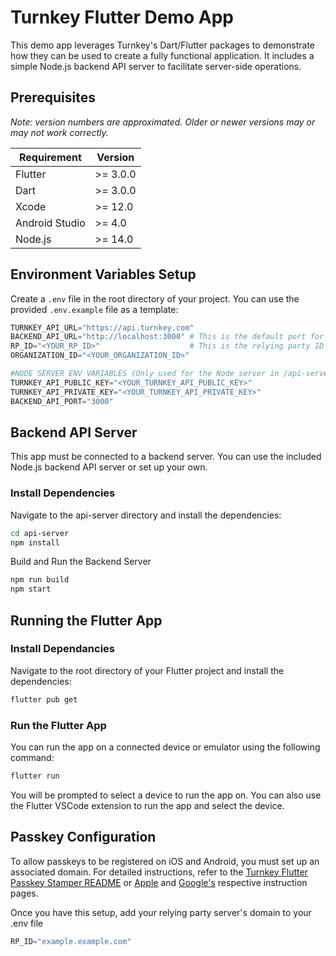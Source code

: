 # Turnkey Flutter Demo App

This demo app leverages Turnkey's Dart/Flutter packages to demonstrate how they can be used to create a fully functional application. It includes a simple Node.js backend API server to facilitate server-side operations.

## Prerequisites

_Note: version numbers are approximated. Older or newer versions may or may not work correctly._

| Requirement    | Version  |
| -------------- | -------- |
| Flutter        | >= 3.0.0 |
| Dart           | >= 3.0.0 |
| Xcode          | >= 12.0  |
| Android Studio | >= 4.0   |
| Node.js        | >= 14.0  |

## Environment Variables Setup

Create a `.env` file in the root directory of your project. You can use the provided `.env.example` file as a template:

```python
TURNKEY_API_URL="https://api.turnkey.com"
BACKEND_API_URL="http://localhost:3000" # This is the default port for the Node server in /api-server
RP_ID="<YOUR_RP_ID>"                    # This is the relying party ID that hosts your .well-known file. Used for passkey registration
ORGANIZATION_ID="<YOUR_ORGANIZATION_ID>"

#NODE SERVER ENV VARIABLES (Only used for the Node server in /api-server)
TURNKEY_API_PUBLIC_KEY="<YOUR_TURNKEY_API_PUBLIC_KEY>"
TURNKEY_API_PRIVATE_KEY="<YOUR_TURNKEY_API_PRIVATE_KEY>"
BACKEND_API_PORT="3000"
```

## Backend API Server

This app must be connected to a backend server. You can use the included Node.js backend API server or set up your own.

### Install Dependencies

Navigate to the api-server directory and install the dependencies:

```bash
cd api-server
npm install
```

Build and Run the Backend Server

```bash
npm run build
npm start
```

## Running the Flutter App

### Install Dependancies

Navigate to the root directory of your Flutter project and install the dependencies:

```bash
flutter pub get
```

### Run the Flutter App

You can run the app on a connected device or emulator using the following command:

```bash
flutter run
```

You will be prompted to select a device to run the app on. You can also use the Flutter VSCode extension to run the app and select the device.

## Passkey Configuration

To allow passkeys to be registered on iOS and Android, you must set up an associated domain. For detailed instructions, refer to the [Turnkey Flutter Passkey Stamper README](https://github.com/tkhq/dart-sdk/tree/main/passkey-stamper) or [Apple](https://developer.apple.com/documentation/xcode/supporting-associated-domains) and [Google's](https://developer.android.com/identity/sign-in/credential-manager#add-support-dal) respective instruction pages.

Once you have this setup, add your relying party server's domain to your .env file

```python
RP_ID="example.example.com"
```

